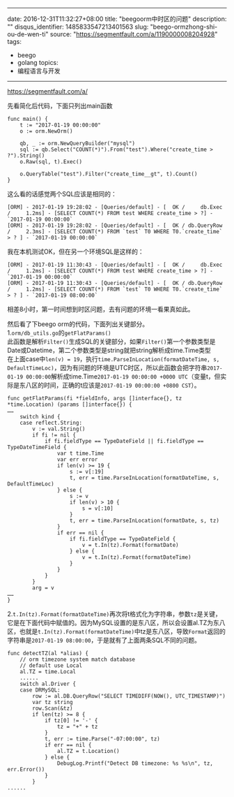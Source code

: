 
---
date: 2016-12-31T11:32:27+08:00
title: "beegoorm中时区的问题"
description: ""
disqus_identifier: 1485833547213401563
slug: "beego-ormzhong-shi-ou-de-wen-ti"
source: "https://segmentfault.com/a/1190000008204928"
tags: 
- beego 
- golang 
topics:
- 编程语言与开发
---

https://segmentfault.com/a/

先看简化后代码，下面只列出main函数

    func main() {
        t := "2017-01-19 00:00:00"
        o := orm.NewOrm()

        qb, _ := orm.NewQueryBuilder("mysql")
        sql := qb.Select("COUNT(*)").From("test").Where("create_time > ?").String()
        o.Raw(sql, t).Exec()

        o.QueryTable("test").Filter("create_time__gt", t).Count()
    }

这么看的话感觉两个SQL应该是相同的：

    [ORM] - 2017-01-19 19:28:02 - [Queries/default] - [  OK /     db.Exec /     1.2ms] - [SELECT COUNT(*) FROM test WHERE create_time > ?] - `2017-01-19 00:00:00`
    [ORM] - 2017-01-19 19:28:02 - [Queries/default] - [  OK / db.QueryRow /     2.3ms] - [SELECT COUNT(*) FROM `test` T0 WHERE T0.`create_time` > ? ] - `2017-01-19 00:00:00`

我在本机测试OK，但在另一个环境SQL是这样的：

    [ORM] - 2017-01-19 11:30:43 - [Queries/default] - [  OK /     db.Exec /     1.2ms] - [SELECT COUNT(*) FROM test WHERE create_time > ?] - `2017-01-19 00:00:00`
    [ORM] - 2017-01-19 11:30:43 - [Queries/default] - [  OK / db.QueryRow /     1.2ms] - [SELECT COUNT(*) FROM `test` T0 WHERE T0.`create_time` > ? ] - `2017-01-19 08:00:00`

相差8小时，第一时间想到时区问题，去有问题的环境一看果真如此。

然后看了下beego orm的代码，下面列出关键部分。\
1.`orm/db_utils.go`的`getFlatParams()`\
此函数是解析`Filter()`生成SQL的关键部分，如果`Filter()`第一个参数类型是Date或Datetime，第二个参数类型是string就把string解析成time.Time类型\
在上面case中`len(v) = 19`，执行`time.ParseInLocation(formatDateTime, s, DefaultTimeLoc)`，因为有问题的环境是UTC时区，所以此函数会把字符串`2017-01-19 00:00:00`解析成time.Time`2017-01-19 00:00:00 +0000 UTC`（变量t，但实际是东八区的时间，正确的t应该是`2017-01-19 00:00:00 +0800 CST`）。

    func getFlatParams(fi *fieldInfo, args []interface{}, tz *time.Location) (params []interface{}) {
    ……
        switch kind {
        case reflect.String:
            v := val.String()
            if fi != nil {
                if fi.fieldType == TypeDateField || fi.fieldType == TypeDateTimeField {
                    var t time.Time
                    var err error
                    if len(v) >= 19 {
                        s := v[:19]
                        t, err = time.ParseInLocation(formatDateTime, s, DefaultTimeLoc)
                    } else {
                        s := v
                        if len(v) > 10 {
                            s = v[:10]
                        }
                        t, err = time.ParseInLocation(formatDate, s, tz)
                    }
                    if err == nil {
                        if fi.fieldType == TypeDateField {
                            v = t.In(tz).Format(formatDate)
                        } else {
                            v = t.In(tz).Format(formatDateTime)
                        }
                    }
                }
            }
            arg = v
    ……
    }

2.`t.In(tz).Format(formatDateTime)`再次将t格式化为字符串，参数`tz`是关键，它是在下面代码中赋值的。因为MySQL设置的是东八区，所以会设置al.TZ为东八区，也就是`t.In(tz).Format(formatDateTime)`中tz是东八区，导致`Format`返回的字符串是`2017-01-19 08:00:00`，于是就有了上面两条SQL不同的问题。

    func detectTZ(al *alias) {
        // orm timezone system match database
        // default use Local
        al.TZ = time.Local
        ...... 
        switch al.Driver {
        case DRMySQL:
            row := al.DB.QueryRow("SELECT TIMEDIFF(NOW(), UTC_TIMESTAMP)")
            var tz string
            row.Scan(&tz)
            if len(tz) >= 8 {
                if tz[0] != '-' {
                    tz = "+" + tz
                }
                t, err := time.Parse("-07:00:00", tz)
                if err == nil {
                    al.TZ = t.Location()
                } else {
                    DebugLog.Printf("Detect DB timezone: %s %s\n", tz, err.Error())
                }
            }
    ......

